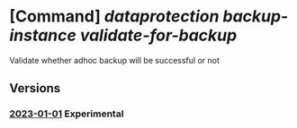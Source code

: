 # [Command] _dataprotection backup-instance validate-for-backup_

Validate whether adhoc backup will be successful or not

## Versions

### [2023-01-01](/Resources/mgmt-plane/L3N1YnNjcmlwdGlvbnMve30vcmVzb3VyY2Vncm91cHMve30vcHJvdmlkZXJzL21pY3Jvc29mdC5kYXRhcHJvdGVjdGlvbi9iYWNrdXB2YXVsdHMve30vdmFsaWRhdGVmb3JiYWNrdXA=/2023-01-01.xml) **Experimental**

<!-- mgmt-plane /subscriptions/{}/resourcegroups/{}/providers/microsoft.dataprotection/backupvaults/{}/validateforbackup 2023-01-01 -->
